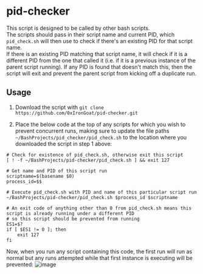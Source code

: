 # pid-checker

This script is designed to be called by other bash scripts.  
The scripts should pass in their script name and current PID, which `pid_check.sh` will then use to check if there's an existing PID for that script name.  
If there is an existing PID matching that script name, it will check if it is a different PID from the one that called it (i.e. if it is a previous instance of the parent script running). If any PID is found that doesn't match this, then the script will exit and prevent the parent script from kicking off a duplicate run.  

## Usage
1. Download the script with `git clone https://github.com/0xIronGoat/pid-checker.git`

2. Place the below code at the top of any scripts for which you wish to prevent concurrent runs, making sure to update the file paths `~/BashProjects/pid_checker/pid_check.sh` to the location where you downloaded the script in step 1 above:  
```
# Check for existence of pid_check.sh, otherwise exit this script
[ ! -f ~/BashProjects/pid-checker/pid_check.sh ] && exit 127

# Get name and PID of this script run
scriptname=$(basename $0)
process_id=$$

# Execute pid_check.sh with PID and name of this particular script run
~/BashProjects/pid-checker/pid_check.sh $process_id $scriptname

# An exit code of anything other than 0 from pid_check.sh means this script is already running under a different PID
# so this script should be prevented from running
ES1=$?
if [ $ES1 != 0 ]; then
    exit 127
fi
```

Now, when you run any script containing this code, the first run will run as normal but any runs attempted while that first instance is executing will be prevented:
![image](https://user-images.githubusercontent.com/14928858/158181149-6a972174-4993-419d-98d9-17a0b5dc5b95.png)
